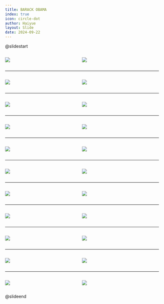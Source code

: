 ```yaml
---
title: BARACK OBAMA
index: true
icon: circle-dot
author: Haiyue
layout: Slide
date: 2024-09-22
---
```

 
@slidestart

<div style="display:flex">
<div style="flex:1">

![](https://raw.githubusercontent.com/yclord/reading/refs/heads/master/english/Level-S/BARACK%20OBAMA/001.webp)
</div>
<div style="flex:1">

![](https://raw.githubusercontent.com/yclord/reading/refs/heads/master/english/Level-S/BARACK%20OBAMA/002.webp)
</div>
</div>

---

<div style="display:flex">
<div style="flex:1">

![](https://raw.githubusercontent.com/yclord/reading/refs/heads/master/english/Level-S/BARACK%20OBAMA/003.webp)
</div>
<div style="flex:1">

![](https://raw.githubusercontent.com/yclord/reading/refs/heads/master/english/Level-S/BARACK%20OBAMA/004.webp)
</div>
</div>

---

<div style="display:flex">
<div style="flex:1">

![](https://raw.githubusercontent.com/yclord/reading/refs/heads/master/english/Level-S/BARACK%20OBAMA/005.webp)
</div>
<div style="flex:1">

![](https://raw.githubusercontent.com/yclord/reading/refs/heads/master/english/Level-S/BARACK%20OBAMA/006.webp)
</div>
</div>

---

<div style="display:flex">
<div style="flex:1">

![](https://raw.githubusercontent.com/yclord/reading/refs/heads/master/english/Level-S/BARACK%20OBAMA/007.webp)
</div>
<div style="flex:1">

![](https://raw.githubusercontent.com/yclord/reading/refs/heads/master/english/Level-S/BARACK%20OBAMA/008.webp)
</div>
</div>

---

<div style="display:flex">
<div style="flex:1">

![](https://raw.githubusercontent.com/yclord/reading/refs/heads/master/english/Level-S/BARACK%20OBAMA/009.webp)
</div>
<div style="flex:1">

![](https://raw.githubusercontent.com/yclord/reading/refs/heads/master/english/Level-S/BARACK%20OBAMA/010.webp)
</div>
</div>

---

<div style="display:flex">
<div style="flex:1">

![](https://raw.githubusercontent.com/yclord/reading/refs/heads/master/english/Level-S/BARACK%20OBAMA/011.webp)
</div>
<div style="flex:1">

![](https://raw.githubusercontent.com/yclord/reading/refs/heads/master/english/Level-S/BARACK%20OBAMA/012.webp)
</div>
</div>

---

<div style="display:flex">
<div style="flex:1">

![](https://raw.githubusercontent.com/yclord/reading/refs/heads/master/english/Level-S/BARACK%20OBAMA/013.webp)
</div>
<div style="flex:1">

![](https://raw.githubusercontent.com/yclord/reading/refs/heads/master/english/Level-S/BARACK%20OBAMA/014.webp)
</div>
</div>

---

<div style="display:flex">
<div style="flex:1">

![](https://raw.githubusercontent.com/yclord/reading/refs/heads/master/english/Level-S/BARACK%20OBAMA/015.webp)
</div>
<div style="flex:1">

![](https://raw.githubusercontent.com/yclord/reading/refs/heads/master/english/Level-S/BARACK%20OBAMA/016.webp)
</div>
</div>

---

<div style="display:flex">
<div style="flex:1">

![](https://raw.githubusercontent.com/yclord/reading/refs/heads/master/english/Level-S/BARACK%20OBAMA/017.webp)
</div>
<div style="flex:1">

![](https://raw.githubusercontent.com/yclord/reading/refs/heads/master/english/Level-S/BARACK%20OBAMA/018.webp)
</div>
</div>

---

<div style="display:flex">
<div style="flex:1">

![](https://raw.githubusercontent.com/yclord/reading/refs/heads/master/english/Level-S/BARACK%20OBAMA/019.webp)
</div>
<div style="flex:1">

![](https://raw.githubusercontent.com/yclord/reading/refs/heads/master/english/Level-S/BARACK%20OBAMA/020.webp)
</div>
</div>

---

<div style="display:flex">
<div style="flex:1">

![](https://raw.githubusercontent.com/yclord/reading/refs/heads/master/english/Level-S/BARACK%20OBAMA/021.webp)
</div>
<div style="flex:1">

![](https://raw.githubusercontent.com/yclord/reading/refs/heads/master/english/Level-S/BARACK%20OBAMA/022.webp)
</div>
</div>

@slideend